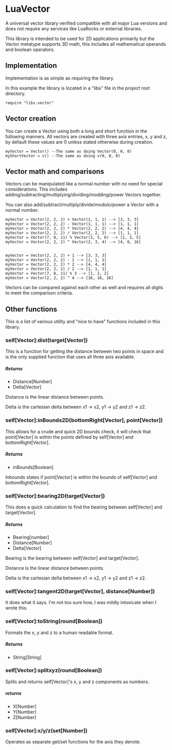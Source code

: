 # LuaVector
A universal vector library verified compatible with all major Lua versions and does not require any services like LuaRocks or external libraries.

This library is intended to be used for 2D applications primarily but the Vector metatype supports 3D math, this includes all mathematical operands and boolean operators.


## Implementation
Implementation is as simple as requiring the library.

In this example the library is located in a "libs" file in the project root directory.

```
require "libs.vector"
```

## Vector creation
You can create a Vector using both a long and short function in the following manners.
All vectors are created with three axis entries, x, y and z, by default these values are 0 unless stated otherwise during creation.

```
myVector = Vector() --The same as doing Vector(0, 0, 0)
myShortVector = v() --The same as doing v(0, 0, 0)
```


## Vector math and comparisons

Vectors can be manipulated like a normal number with no need for special considerations. This includes adding/subtracting/multiplying/dividing/modding/power Vectors together.

You can also add/subtract/multiply/divide/modulo/power a Vector with a normal number.
```
myVector = Vector(2, 2, 2) + Vector(1, 1, 1) --> [3, 3, 3]
myVector = Vector(2, 2, 2) - Vector(1, 1, 1) --> [1, 1, 1]
myVector = Vector(2, 2, 2) * Vector(2, 2, 2) --> [4, 4, 4]
myVector = Vector(2, 2, 2) / Vector(2, 2, 2) --> [1, 1, 1]
myVector = Vector(7, 8, 11) % Vector(3, 5, 6) --> [1, 3, 5]
myVector = Vector(2, 2, 2) ^ Vector(2, 3, 4) --> [4, 8, 16]


myVector = Vector(2, 2, 2) + 1 --> [3, 3, 3]
myVector = Vector(2, 2, 2) - 1 --> [1, 1, 1]
myVector = Vector(2, 2, 2) * 2 --> [4, 4, 4]
myVector = Vector(2, 2, 2) / 2 --> [1, 1, 1]
myVector = Vector(7, 8, 11) % 3 --> [1, 2, 2]
myVector = Vector(2, 2, 2) ^ 4 --> [16, 16, 16]
```

Vectors can be compared against each other as well and requires all digits to meet the comparison criteria.

## Other functions
This is a list of various utility and "nice to have" functions included in this library.

### self[Vector]:dist(target[Vector])
This is a function for getting the distance between two points in space and is the only supplied function that uses all three axis available.
##### Returns
- Distance[Number]
- Delta[Vector]

Distance is the linear distance between points.

Delta is the cartesian delta between x1 -> x2, y1 -> y2 and z1 -> z2.



### self[Vector]:inBounds2D(bottomRight[Vector], point[Vector])

This allows for a crude and quick 2D bounds check, it will check that point[Vector] is within the points defined by self[Vector] and bottomRight[Vector].

##### Returns
- inBounds[Boolean]

Inbounds states if point[Vector] is within the bounds of self[Vector] and bottomRight[Vector].



### self[Vector]:bearing2D(target[Vector])
This does a quick calculation to find the bearing between self[Vector] and target[Vector]. 

##### Returns
- Bearing[number]
- Distance[Number]
- Delta[Vector]

Bearing is the bearing between self[Vector] and target[Vector].

Distance is the linear distance between points.

Delta is the cartesian delta between x1 -> x2, y1 -> y2 and z1 -> z2.

### self[Vector]:tangent2D(target[Vector], distance[Number])
It does what it says. I'm not too sure how, I was mildly intoxicate when I wrote this.





### self[Vector]:toString(round[Boolean])
Formats the x, y and z to a human readable format.

##### Returns
- String[String]

### self[Vector]:splitxyz(round[Boolean])
Splits and returns self[Vector]'s x, y and z components as numbers.

##### returns
- X[Number]
- Y[Number]
- Z[Number]

### self[Vector]:x/y/z(set[Number])
Operates as separate get/set functions for the axis they denote.







